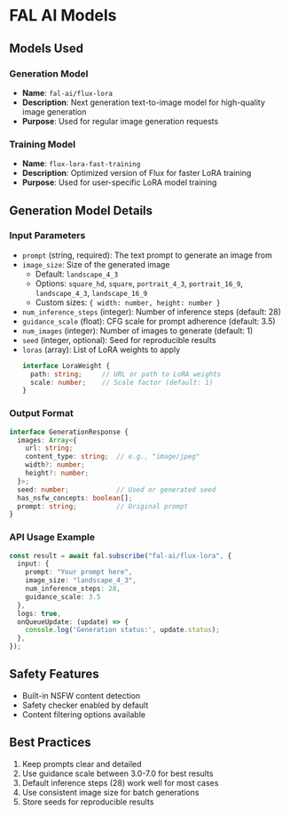# FAL AI Models

## Models Used

### Generation Model
- **Name**: `fal-ai/flux-lora`
- **Description**: Next generation text-to-image model for high-quality image generation
- **Purpose**: Used for regular image generation requests

### Training Model
- **Name**: `flux-lora-fast-training`
- **Description**: Optimized version of Flux for faster LoRA training
- **Purpose**: Used for user-specific LoRA model training

## Generation Model Details

### Input Parameters
- `prompt` (string, required): The text prompt to generate an image from
- `image_size`: Size of the generated image
  - Default: `landscape_4_3`
  - Options: `square_hd`, `square`, `portrait_4_3`, `portrait_16_9`, `landscape_4_3`, `landscape_16_9`
  - Custom sizes: `{ width: number, height: number }`
- `num_inference_steps` (integer): Number of inference steps (default: 28)
- `guidance_scale` (float): CFG scale for prompt adherence (default: 3.5)
- `num_images` (integer): Number of images to generate (default: 1)
- `seed` (integer, optional): Seed for reproducible results
- `loras` (array): List of LoRA weights to apply
  ```typescript
  interface LoraWeight {
    path: string;     // URL or path to LoRA weights
    scale: number;    // Scale factor (default: 1)
  }
  ```

### Output Format
```typescript
interface GenerationResponse {
  images: Array<{
    url: string;
    content_type: string;  // e.g., "image/jpeg"
    width?: number;
    height?: number;
  }>;
  seed: number;            // Used or generated seed
  has_nsfw_concepts: boolean[];
  prompt: string;          // Original prompt
}
```

### API Usage Example
```typescript
const result = await fal.subscribe("fal-ai/flux-lora", {
  input: {
    prompt: "Your prompt here",
    image_size: "landscape_4_3",
    num_inference_steps: 28,
    guidance_scale: 3.5
  },
  logs: true,
  onQueueUpdate: (update) => {
    console.log('Generation status:', update.status);
  },
});
```

## Safety Features
- Built-in NSFW content detection
- Safety checker enabled by default
- Content filtering options available

## Best Practices
1. Keep prompts clear and detailed
2. Use guidance scale between 3.0-7.0 for best results
3. Default inference steps (28) work well for most cases
4. Use consistent image size for batch generations
5. Store seeds for reproducible results